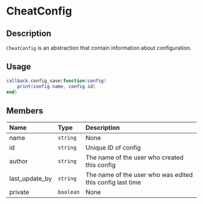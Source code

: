 # CheatConfig

## Description
`CheatConfig` is an abstraction that contain information about configuration.

## Usage

```lua
callback.config_save(function(config)
    print(config.name, config.id)
end)
```

## Members
|Name|Type|Description|
|:-|:-|:-|
|name|`string`|None|
|id|`string`|Unique ID of config|
|author|`string`|The name of the user who created this config|
|last_update_by|`string`|The name of the user who was edited this config last time|
|private|`boolean`|None|